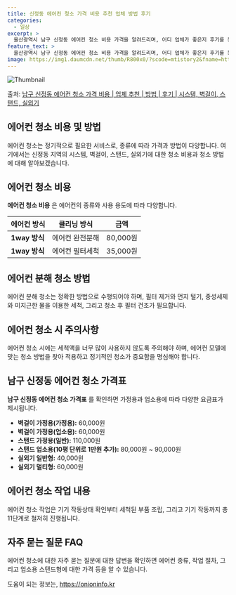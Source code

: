 ```yaml
---
title: 신정동 에어컨 청소 가격 비용 추천 업체 방법 후기
categories:
  - 일상
excerpt: >
  울산광역시 남구 신정동 에어컨 청소 비용 가격을 알려드리며, 어디 업체가 좋은지 후기를 통해 알아보겠습니다. 현재 글에서는 시스템, 벽걸이, 스탠드, 실외기 각각에 대해 청소 비용이 나와 있으니 참고하시면 되겠습니다. 에어컨 분해 청소 방법 보기 👈 클릭셀프 에어컨 청소 방법 보기👈 클릭남구 신정동 에어컨 청소 비용시스템에어컨 방식클리닝방식금액1way 방식에어컨 완전분해80,000원1way 방식에어컨 필터세척35,000원2way 방식에어컨 완전분해90,000원2way 방식에어컨 필터세척35,000원4way 방식에어컨 완전분해120,000원4way 방식에어컨 필터세척35,000원원형방식에어컨 완전분해140,000원원형방식에어컨 필터세척35,000원에어컨 청소 견적 샘플 보기 👈 클릭에어컨 냄새의 원인에어컨..
feature_text: >
  울산광역시 남구 신정동 에어컨 청소 비용 가격을 알려드리며, 어디 업체가 좋은지 후기를 통해 알아보겠습니다. 현재 글에서는 시스템, 벽걸이, 스탠드, 실외기 각각에 대해 청소 비용이 나와 있으니 참고하시면 되겠습니다. 에어컨 분해 청소 방법 보기 👈 클릭셀프 에어컨 청소 방법 보기👈 클릭남구 신정동 에어컨 청소 비용시스템에어컨 방식클리닝방식금액1way 방식에어컨 완전분해80,000원1way 방식에어컨 필터세척35,000원2way 방식에어컨 완전분해90,000원2way 방식에어컨 필터세척35,000원4way 방식에어컨 완전분해120,000원4way 방식에어컨 필터세척35,000원원형방식에어컨 완전분해140,000원원형방식에어컨 필터세척35,000원에어컨 청소 견적 샘플 보기 👈 클릭에어컨 냄새의 원인에어컨..
image: https://img1.daumcdn.net/thumb/R800x0/?scode=mtistory2&fname=https%3A%2F%2Fblog.kakaocdn.net%2Fdn%2FICEF5%2FbtsHxBjbkSx%2Fy0ThDi3xrh363nMlALae30%2Fimg.webp
---
```


![Thumbnail](https://img1.daumcdn.net/thumb/R800x0/?scode=mtistory2&fname=https%3A%2F%2Fblog.kakaocdn.net%2Fdn%2FICEF5%2FbtsHxBjbkSx%2Fy0ThDi3xrh363nMlALae30%2Fimg.webp)

<p>출처: <a href="https://onioninfo.kr/entry/%EB%82%A8%EA%B5%AC-%EC%8B%A0%EC%A0%95%EB%8F%99-%EC%97%90%EC%96%B4%EC%BB%A8-%EC%B2%AD%EC%86%8C-%EA%B0%80%EA%B2%A9-%EB%B9%84%EC%9A%A9-%EC%97%85%EC%B2%B4-%EC%B6%94%EC%B2%9C-%EB%B0%A9%EB%B2%95-%ED%9B%84%EA%B8%B0-%EC%8B%9C%EC%8A%A4%ED%85%9C-%EB%B2%BD%EA%B1%B8%EC%9D%B4-%EC%8A%A4%ED%83%A0%EB%93%9C-%EC%8B%A4%EC%99%B8%EA%B8%B0" rel="dofollow">남구 신정동 에어컨 청소 가격 비용 | 업체 추천 | 방법 | 후기 | 시스템, 벽걸이, 스탠드, 실외기</a> </p>

## 에어컨 청소 비용 및 방법



에어컨 청소는 정기적으로 필요한 서비스로, 종류에 따라 가격과 방법이 다양합니다. 여기에서는 신정동 지역의 시스템, 벽걸이, 스탠드,
실외기에 대한 청소 비용과 청소 방법에 대해 알아보겠습니다.



## 에어컨 청소 비용

**에어컨 청소 비용** 은 에어컨의 종류와 사용 용도에 따라 다양합니다.

**에어컨 방식** | **클리닝 방식** | **금액**  
---|---|---  
**1way 방식** | 에어컨 완전분해 | 80,000원  
**1way 방식** | 에어컨 필터세척 | 35,000원  
  


## 에어컨 분해 청소 방법

에어컨 분해 청소는 정확한 방법으로 수행되어야 하며, 필터 제거와 먼지 털기, 중성세제와 미지근한 물을 이용한 세척, 그리고 청소 후 필터
건조가 필요합니다.

## 에어컨 청소 시 주의사항

에어컨 청소 시에는 세척액을 너무 많이 사용하지 않도록 주의해야 하며, 에어컨 모델에 맞는 청소 방법을 찾아 적용하고 정기적인 청소가
중요함을 명심해야 합니다.

## 남구 신정동 에어컨 청소 가격표

**남구 신정동 에어컨 청소 가격표** 를 확인하면 가정용과 업소용에 따라 다양한 요금표가 제시됩니다.

  * **벽걸이 가정용(가정용):** 60,000원
  * **벽걸이 가정용(업소용):** 60,000원
  * **스탠드 가정용(일반):** 110,000원
  * **스탠드 업소용(10평 단위로 1만원 추가):** 80,000원 ~ 90,000원
  * **실외기 일반형:** 40,000원
  * **실외기 멀티형:** 60,000원

## 에어컨 청소 작업 내용

에어컨 청소 작업은 기기 작동상태 확인부터 세척된 부품 조립, 그리고 기기 작동까지 총 11단계로 철저히 진행됩니다.

## 자주 묻는 질문 FAQ

에어컨 청소에 대한 자주 묻는 질문에 대한 답변을 확인하면 에어컨 종류, 작업 절차, 그리고 업소용 스탠드형에 대한 가격 등을 알 수
있습니다.





 

도움이 되는 정보는, <a href="https://onioninfo.kr" rel="dofollow">https://onioninfo.kr</a>



